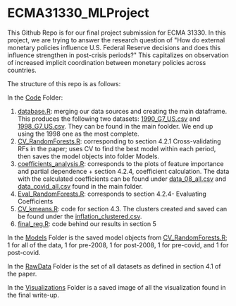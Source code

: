 # ECMA31330_MLProject

This Github Repo is for our final project submission for ECMA 31330. In this project, we are trying to answer the research question of "How do external monetary policies influence U.S. Federal Reserve decisions and does this influence strengthen in post-crisis periods?" This capitalizes on observation of increased implicit coordination between monetary policies across countries. 

The structure of this repo is as follows:

In the [Code](https://github.com/nourabdelbaki/ECMA31330_MLProject/tree/main/Code) Folder:
1. [database.R](https://github.com/nourabdelbaki/ECMA31330_MLProject/blob/main/Code/database.R): merging our data sources and creating the main dataframe. This produces the following two datasets: [1990_G7_US.csv](https://github.com/nourabdelbaki/ECMA31330_MLProject/blob/main/1990_G7_US.csv) and [1998_G7_US.csv](https://github.com/nourabdelbaki/ECMA31330_MLProject/blob/main/1998_G7_US.csv). They can be found in the main foolder. We end up using the 1998 one as the most complete. 
2. [CV_RandomForests.R](https://github.com/nourabdelbaki/ECMA31330_MLProject/blob/main/Code/CV_RandomForests.R): corresponding to section 4.2.1 Cross-validating RFs in the paper; uses CV to find the best model within each period, then saves the model objects into folder Models.
3. [coefficients_analysis.R](https://github.com/nourabdelbaki/ECMA31330_MLProject/blob/main/Code/coefficients_analysis.R): corresponds to the plots of feature importance and partial dependence + section 4.2.4, coefficient calculation. The data with the calculated coefficients can be found under [data_08_all.csv](https://github.com/nourabdelbaki/ECMA31330_MLProject/blob/main/data_08_all.csv) and [data_covid_all.csv](https://github.com/nourabdelbaki/ECMA31330_MLProject/blob/main/data_covid_all.csv) found in the main folder. 
4. [Eval_RandomForests.R](https://github.com/nourabdelbaki/ECMA31330_MLProject/blob/main/Code/Eval_RandomForests.R): corresponds to section 4.2.4- Evaluating Coefficients
5. [CV_kmeans.R](https://github.com/nourabdelbaki/ECMA31330_MLProject/blob/main/Code/CV_kmeans.R): code for section 4.3. The clusters created and saved can be found under the [inflation_clustered.csv](https://github.com/nourabdelbaki/ECMA31330_MLProject/blob/main/inflation_clustered.csv). 
6. [final_reg.R](https://github.com/nourabdelbaki/ECMA31330_MLProject/blob/main/Code/final_reg.R): code behind our results in section 5

In the [Models](https://github.com/nourabdelbaki/ECMA31330_MLProject/tree/main/Models) Folder is the saved model objects from [CV_RandomForests.R](https://github.com/nourabdelbaki/ECMA31330_MLProject/blob/main/Code/CV_RandomForests.R); 1 for all of the data, 1 for pre-2008, 1 for post-2008, 1 for pre-covid, and 1 for post-covid. 

In the [RawData](https://github.com/nourabdelbaki/ECMA31330_MLProject/tree/main/RawData) Folder is the set of all datasets as defined in section 4.1 of the paper.

In the [Visualizations](https://github.com/nourabdelbaki/ECMA31330_MLProject/tree/main/Visualizations) Folder is a saved image of all the visualization found in the final write-up. 
